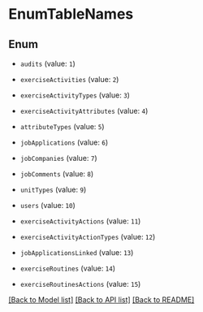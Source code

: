 # EnumTableNames


## Enum

* `audits` (value: `1`)

* `exerciseActivities` (value: `2`)

* `exerciseActivityTypes` (value: `3`)

* `exerciseActivityAttributes` (value: `4`)

* `attributeTypes` (value: `5`)

* `jobApplications` (value: `6`)

* `jobCompanies` (value: `7`)

* `jobComments` (value: `8`)

* `unitTypes` (value: `9`)

* `users` (value: `10`)

* `exerciseActivityActions` (value: `11`)

* `exerciseActivityActionTypes` (value: `12`)

* `jobApplicationsLinked` (value: `13`)

* `exerciseRoutines` (value: `14`)

* `exerciseRoutinesActions` (value: `15`)

[[Back to Model list]](../README.md#documentation-for-models) [[Back to API list]](../README.md#documentation-for-api-endpoints) [[Back to README]](../README.md)
